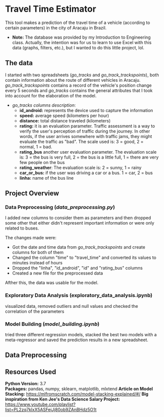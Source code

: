 # Travel Time Estimator
This tool makes a prediction of the travel time of a vehicle (according to certain parameters) in the city of Aracaju in Brazil.
* **Note:** The database was provided by my Introduction to Engineering class. Actually, the intention was for us to learn to use Excel with this data (graphs, filters, etc.), but I wanted to do this little project, lol.

## The data 
I started with two spreadsheets (*go_tracks* and *go_track_trackspoints*), both contain information about the route of different vehicles in Aracaju. *go_track_trackspoints* contains a record of the vehicle's position change every 5 seconds and *go_tracks* contains the general attributes that I took into account for the elaboration of the model.

* *go_tracks columns description*:
    * **id_android:** represents the device used to capture the information
    * **speed:** average speed (kilometers per hour)
    * **distance:** total distance traveled (kilometers) 
    * **rating:** it is an evaluation parameter. Traffic assessment is a way to verify the user's perception of traffic during the journey. In other words, if the user arrives somewhere with traffic jams, they might evaluate the traffic as "bad". The scale used is: 3 = good, 2 = normal, 1 = bad.
    * **rating_bus** another user evaluation parameter. The evaluation scale is: 3 = the bus is very full, 2 = the bus is a little full, 1 = there are very few people on the bus
    * **rating_weather**: The evaluation scale is: 2 = sunny, 1 = rainy
    * **car_or_bus:** if the user was driving a car or a bus. 1 = car, 2 = bus
    * **linha:** name of the bus line
    
## Project Overview 

### Data Preprocessing (*data_preprocessing.py*) 
I added new columns to consider them as parameters and then dropped some other that either didn't represent important information or were only related to buses. 

The changes made were:
* Got the date and time data from *go_track_trackspoints* and create columns for both of them
* Changed the column "time" to "travel_time" and converted its values to minutes instead of hours
* Dropped the "linha", "id_android", "id" and "rating_bus" columns
* Created a new file for the preprocessed data

Afther this, the data was usable for the model.

### Exploratory Data Analysis (exploratory_data_analysis.ipynb)
visualized data, removed outliers and null values and checked the correlation of the parameters

### Model Building (*model_building.ipynb*)
tried three different regression models, stacked the best two models with a meta-regressor and saved the prediction results in a new spreadsheet.

## Data Preprocessing 
## Resources Used
**Python Version:** 3.7  
**Packages:** pandas, numpy, sklearn, matplotlib, mlxtend
**Article on Model Stacking:** https://mlfromscratch.com/model-stacking-explained/#/
**Big inspiration from Ken Jee's Data Science Salary Project:** https://www.youtube.com/playlist?list=PL2zq7klxX5ASFejJj80ob9ZAnBHdz5O1t



